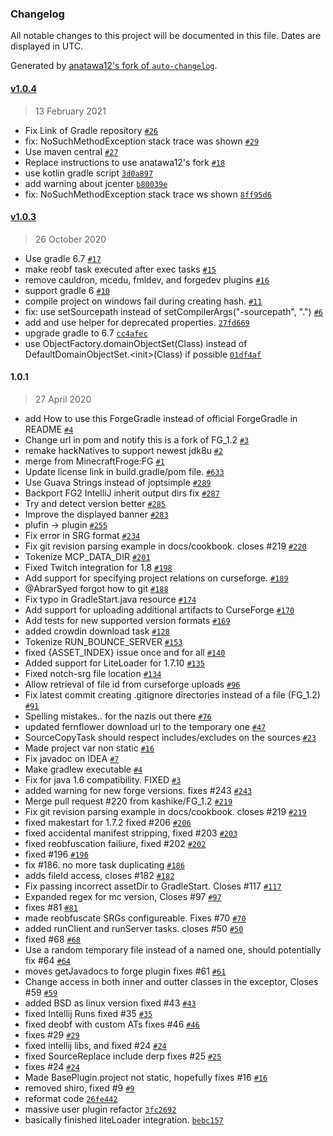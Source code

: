 ### Changelog

All notable changes to this project will be documented in this file. Dates are displayed in UTC.

Generated by [anatawa12's fork of `auto-changelog`](https://github.com/anatawa12/auto-changelog).

#### [v1.0.4](https://github.com/anatawa12/ForgeGradle/compare/v1.0.3...v1.0.4)

> 13 February 2021

- Fix Link of Gradle repository [`#26`](https://github.com/anatawa12/ForgeGradle/pull/26)
- fix: NoSuchMethodException stack trace was shown [`#29`](https://github.com/anatawa12/ForgeGradle/pull/29)
- Use maven central [`#27`](https://github.com/anatawa12/ForgeGradle/pull/27)
- Replace instructions to use anatawa12's fork [`#18`](https://github.com/anatawa12/ForgeGradle/pull/18)
- use kotlin gradle script [`3d0a897`](https://github.com/anatawa12/ForgeGradle/commit/3d0a897f0d489eeef0dc0ebb9c470ac0fc5c6386)
- add warning about jcenter [`b80039e`](https://github.com/anatawa12/ForgeGradle/commit/b80039eea304711dafb003c534f68990aecb3257)
- fix: NoSuchMethodException stack trace ws shown [`8ff95d6`](https://github.com/anatawa12/ForgeGradle/commit/8ff95d630357cdb5ea2188e99b37955f44de4713)

#### [v1.0.3](https://github.com/anatawa12/ForgeGradle/compare/1.0.1...v1.0.3)

> 26 October 2020

- Use gradle 6.7 [`#17`](https://github.com/anatawa12/ForgeGradle/pull/17)
- make reobf task executed after exec tasks [`#15`](https://github.com/anatawa12/ForgeGradle/pull/15)
- remove cauldron, mcedu, fmldev, and forgedev plugins [`#16`](https://github.com/anatawa12/ForgeGradle/pull/16)
- support gradle 6 [`#10`](https://github.com/anatawa12/ForgeGradle/pull/10)
- compile project on windows fail during creating hash. [`#11`](https://github.com/anatawa12/ForgeGradle/pull/11)
- fix: use setSourcepath instead of setCompilerArgs("-sourcepath", ".") [`#6`](https://github.com/anatawa12/ForgeGradle/pull/6)
- add and use helper for deprecated properties. [`27fd669`](https://github.com/anatawa12/ForgeGradle/commit/27fd66927d1c5cef6d15eccb4c0435f189165666)
- upgrade gradle to 6.7 [`cc4afec`](https://github.com/anatawa12/ForgeGradle/commit/cc4afecde3c6a2a4d9a434feda9ef25640cb1105)
- use ObjectFactory.domainObjectSet(Class) instead of DefaultDomainObjectSet.&lt;init&gt;(Class) if possible [`01df4af`](https://github.com/anatawa12/ForgeGradle/commit/01df4af58b1169ed6eafb55a982f8a051d2527fc)

#### 1.0.1

> 27 April 2020

- add How to use this ForgeGradle instead of official ForgeGradle in README [`#4`](https://github.com/anatawa12/ForgeGradle/pull/4)
- Change url in pom and notify this is a fork of FG_1.2 [`#3`](https://github.com/anatawa12/ForgeGradle/pull/3)
- remake hackNatives to support newest jdk8u [`#2`](https://github.com/anatawa12/ForgeGradle/pull/2)
- merge from MinecraftFroge:FG [`#1`](https://github.com/anatawa12/ForgeGradle/pull/1)
- Update license link in build.gradle/pom file. [`#633`](https://github.com/anatawa12/ForgeGradle/pull/633)
- Use Guava Strings instead of joptsimple [`#289`](https://github.com/anatawa12/ForgeGradle/pull/289)
- Backport FG2 IntelliJ inherit output dirs fix [`#287`](https://github.com/anatawa12/ForgeGradle/pull/287)
- Try and detect version better [`#285`](https://github.com/anatawa12/ForgeGradle/pull/285)
- Improve the displayed banner [`#283`](https://github.com/anatawa12/ForgeGradle/pull/283)
- plufin -&gt; plugin [`#255`](https://github.com/anatawa12/ForgeGradle/pull/255)
- Fix error in SRG format [`#234`](https://github.com/anatawa12/ForgeGradle/pull/234)
- Fix git revision parsing example in docs/cookbook. closes #219 [`#220`](https://github.com/anatawa12/ForgeGradle/pull/220)
- Tokenize MCP_DATA_DIR [`#201`](https://github.com/anatawa12/ForgeGradle/pull/201)
- Fixed Twitch integration for 1.8 [`#198`](https://github.com/anatawa12/ForgeGradle/pull/198)
- Add support for specifying project relations on curseforge. [`#189`](https://github.com/anatawa12/ForgeGradle/pull/189)
- @AbrarSyed forgot how to git [`#188`](https://github.com/anatawa12/ForgeGradle/pull/188)
- Fix typo in GradleStart.java resource [`#174`](https://github.com/anatawa12/ForgeGradle/pull/174)
- Add support for uploading additional artifacts to CurseForge [`#170`](https://github.com/anatawa12/ForgeGradle/pull/170)
- Add tests for new supported version formats [`#169`](https://github.com/anatawa12/ForgeGradle/pull/169)
- added crowdin download task [`#128`](https://github.com/anatawa12/ForgeGradle/pull/128)
- Tokenize RUN_BOUNCE_SERVER [`#153`](https://github.com/anatawa12/ForgeGradle/pull/153)
- fixed {ASSET_INDEX} issue once and for all [`#140`](https://github.com/anatawa12/ForgeGradle/pull/140)
- Added support for LiteLoader for 1.7.10 [`#135`](https://github.com/anatawa12/ForgeGradle/pull/135)
- Fixed notch-srg file location [`#134`](https://github.com/anatawa12/ForgeGradle/pull/134)
- Allow retrieval of file id from curseforge uploads [`#96`](https://github.com/anatawa12/ForgeGradle/pull/96)
- Fix latest commit creating .gitignore directories instead of a file (FG_1.2) [`#91`](https://github.com/anatawa12/ForgeGradle/pull/91)
- Spelling mistakes..  for the nazis out there [`#76`](https://github.com/anatawa12/ForgeGradle/pull/76)
- updated fernflower download url to the temporary one [`#47`](https://github.com/anatawa12/ForgeGradle/pull/47)
- SourceCopyTask should respect includes/excludes on the sources [`#23`](https://github.com/anatawa12/ForgeGradle/pull/23)
- Made project var non static [`#16`](https://github.com/anatawa12/ForgeGradle/pull/16)
- Fix javadoc on IDEA [`#7`](https://github.com/anatawa12/ForgeGradle/pull/7)
- Make gradlew executable [`#4`](https://github.com/anatawa12/ForgeGradle/pull/4)
- Fix for java 1.6 compatibility. FIXED [`#3`](https://github.com/anatawa12/ForgeGradle/pull/3)
- added warning for new forge versions. fixes #243 [`#243`](https://github.com/anatawa12/ForgeGradle/issues/243)
- Merge pull request #220 from kashike/FG_1.2 [`#219`](https://github.com/anatawa12/ForgeGradle/issues/219)
- Fix git revision parsing example in docs/cookbook. closes #219 [`#219`](https://github.com/anatawa12/ForgeGradle/issues/219)
- fixed makestart for 1.7.2  fixed #206 [`#206`](https://github.com/anatawa12/ForgeGradle/issues/206)
- fixed accidental manifest stripping, fixed #203 [`#203`](https://github.com/anatawa12/ForgeGradle/issues/203)
- fixed reobfuscation failiure, fixed #202 [`#202`](https://github.com/anatawa12/ForgeGradle/issues/202)
- fixed #196 [`#196`](https://github.com/anatawa12/ForgeGradle/issues/196)
- fix #186. no more task duplicating [`#186`](https://github.com/anatawa12/ForgeGradle/issues/186)
- adds fileId access, closes #182 [`#182`](https://github.com/anatawa12/ForgeGradle/issues/182)
- Fix passing incorrect assetDir to GradleStart. Closes #117 [`#117`](https://github.com/anatawa12/ForgeGradle/issues/117)
- Expanded regex for mc version, Closes #97 [`#97`](https://github.com/anatawa12/ForgeGradle/issues/97)
- fixes #81 [`#81`](https://github.com/anatawa12/ForgeGradle/issues/81)
- made reobfuscate SRGs configureable. Fixes #70 [`#70`](https://github.com/anatawa12/ForgeGradle/issues/70)
- added runClient and runServer tasks. closes #50 [`#50`](https://github.com/anatawa12/ForgeGradle/issues/50)
- fixed #68 [`#68`](https://github.com/anatawa12/ForgeGradle/issues/68)
- Use a random temporary file instead of a named one, should potentially fix #64 [`#64`](https://github.com/anatawa12/ForgeGradle/issues/64)
- moves getJavadocs to forge plugin fixes #61 [`#61`](https://github.com/anatawa12/ForgeGradle/issues/61)
- Change access in both inner and outter classes in the exceptor, Closes #59 [`#59`](https://github.com/anatawa12/ForgeGradle/issues/59)
- added BSD as linux version fixed #43 [`#43`](https://github.com/anatawa12/ForgeGradle/issues/43)
- fixed Intellij Runs fixed #35 [`#35`](https://github.com/anatawa12/ForgeGradle/issues/35)
- fixed deobf with custom ATs fixes #46 [`#46`](https://github.com/anatawa12/ForgeGradle/issues/46)
- fixes #29 [`#29`](https://github.com/anatawa12/ForgeGradle/issues/29)
- fixed intellij libs, and fixed #24 [`#24`](https://github.com/anatawa12/ForgeGradle/issues/24)
- fixed SourceReplace include derp fixes #25 [`#25`](https://github.com/anatawa12/ForgeGradle/issues/25)
- fixes #24 [`#24`](https://github.com/anatawa12/ForgeGradle/issues/24)
- Made BasePlugin.project not static, hopefully fixes #16 [`#16`](https://github.com/anatawa12/ForgeGradle/issues/16)
- removed shiro, fixed #9 [`#9`](https://github.com/anatawa12/ForgeGradle/issues/9)
- reformat code [`26fe442`](https://github.com/anatawa12/ForgeGradle/commit/26fe4426e8aed97cfe8da6392ba8016606dd1255)
- massive user plugin refactor [`3fc2692`](https://github.com/anatawa12/ForgeGradle/commit/3fc26925d5225fd36b2c8d88887c2f89b0763697)
- basically finished liteLoader integration. [`bebc157`](https://github.com/anatawa12/ForgeGradle/commit/bebc157ca318e5045708671cbb3ecbb725de1078)

